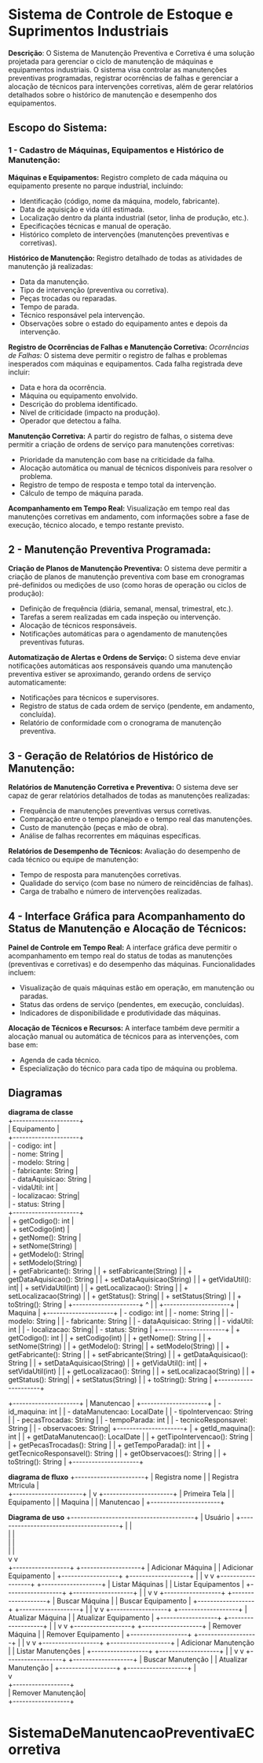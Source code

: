 # Sistema de Controle de Estoque e Suprimentos Industriais 

**Descrição**:
O Sistema de Manutenção Preventiva e Corretiva é uma solução projetada para gerenciar o ciclo de manutenção de máquinas e equipamentos industriais. O sistema visa controlar as manutenções preventivas programadas, registrar ocorrências de falhas e gerenciar a alocação de técnicos para intervenções corretivas, além de gerar relatórios detalhados sobre o histórico de manutenção e desempenho dos equipamentos.

## Escopo do Sistema:

### 1 - Cadastro de Máquinas, Equipamentos e Histórico de Manutenção:
**Máquinas e Equipamentos:** Registro completo de cada máquina ou equipamento presente no parque industrial, incluindo:
- Identificação (código, nome da máquina, modelo, fabricante).
- Data de aquisição e vida útil estimada.
- Localização dentro da planta industrial (setor, linha de produção, etc.).
- Epecificações técnicas e manual de operação.
- Histórico completo de intervenções (manutenções preventivas e corretivas).

**Histórico de Manutenção:** Registro detalhado de todas as atividades de manutenção já realizadas:
- Data da manutenção.
- Tipo de intervenção (preventiva ou corretiva).
- Peças trocadas ou reparadas.
- Tempo de parada.
- Técnico responsável pela intervenção.
- Observações sobre o estado do equipamento antes e depois da intervenção.

**Registro de Ocorrências de Falhas e Manutenção Corretiva:**
*Ocorrências de Falhas:* O sistema deve permitir o registro de falhas e problemas inesperados com máquinas e equipamentos. Cada falha registrada deve incluir:
- Data e hora da ocorrência.
- Máquina ou equipamento envolvido.
- Descrição do problema identificado.
- Nível de criticidade (impacto na produção).
- Operador que detectou a falha.

**Manutenção Corretiva:** A partir do registro de falhas, o sistema deve permitir a criação de ordens de serviço para manutenções corretivas:
- Prioridade da manutenção com base na criticidade da falha.
- Alocação automática ou manual de técnicos disponíveis para resolver o problema.
- Registro de tempo de resposta e tempo total da intervenção.
- Cálculo de tempo de máquina parada.

**Acompanhamento em Tempo Real:** Visualização em tempo real das manutenções corretivas em andamento, com informações sobre a fase de execução, técnico alocado, e tempo restante previsto.

## 2 - Manutenção Preventiva Programada:
**Criação de Planos de Manutenção Preventiva:** O sistema deve permitir a criação de planos de manutenção preventiva com base em cronogramas pré-definidos ou medições de uso (como horas de operação ou ciclos de produção):
- Definição de frequência (diária, semanal, mensal, trimestral, etc.).
- Tarefas a serem realizadas em cada inspeção ou intervenção.
- Alocação de técnicos responsáveis.
- Notificações automáticas para o agendamento de manutenções preventivas futuras.

**Automatização de Alertas e Ordens de Serviço:** O sistema deve enviar notificações automáticas aos responsáveis quando uma manutenção preventiva estiver se aproximando, gerando ordens de serviço automaticamente:
- Notificações para técnicos e supervisores.
- Registro de status de cada ordem de serviço (pendente, em andamento, concluída).
- Relatório de conformidade com o cronograma de manutenção preventiva.

## 3 - Geração de Relatórios de Histórico de Manutenção:
**Relatórios de Manutenção Corretiva e Preventiva:** O sistema deve ser capaz de gerar relatórios detalhados de todas as manutenções realizadas:
- Frequência de manutenções preventivas versus corretivas.
- Comparação entre o tempo planejado e o tempo real das manutenções.
- Custo de manutenção (peças e mão de obra).
- Análise de falhas recorrentes em máquinas específicas.

**Relatórios de Desempenho de Técnicos:** Avaliação do desempenho de cada técnico ou equipe de manutenção:
- Tempo de resposta para manutenções corretivas.
- Qualidade do serviço (com base no número de reincidências de falhas).
- Carga de trabalho e número de intervenções realizadas.

## 4 - Interface Gráfica para Acompanhamento do Status de Manutenção e Alocação de Técnicos:
**Painel de Controle em Tempo Real:** A interface gráfica deve permitir o acompanhamento em tempo real do status de todas as manutenções (preventivas e corretivas) e do desempenho das máquinas. Funcionalidades incluem:
- Visualização de quais máquinas estão em operação, em manutenção ou paradas.
- Status das ordens de serviço (pendentes, em execução, concluídas).
- Indicadores de disponibilidade e produtividade das máquinas.

**Alocação de Técnicos e Recursos:** A interface também deve permitir a alocação manual ou automática de técnicos para as intervenções, com base em:
- Agenda de cada técnico.
- Especialização do técnico para cada tipo de máquina ou problema.


## Diagramas
**diagrama de classe** <br>
+---------------------+<br>
|      Equipamento    |<br>
+---------------------+<br>
| - codigo: int       |<br>
| - nome: String      |<br>
| - modelo: String    |<br>
| - fabricante: String |<br>
| - dataAquisicao: String |<br>
| - vidaUtil: int     |<br>
| - localizacao: String|<br>
| - status: String    |<br>
+---------------------+<br>
| + getCodigo(): int  |<br>
| + setCodigo(int)    |<br>
| + getNome(): String |<br>
| + setNome(String)   |<br>
| + getModelo(): String|<br>
| + setModelo(String) |<br>
| + getFabricante(): String |
| + setFabricante(String) |
| + getDataAquisicao(): String |
| + setDataAquisicao(String) |
| + getVidaUtil(): int|
| + setVidaUtil(int)  |
| + getLocalizacao(): String |
| + setLocalizacao(String) |
| + getStatus(): String|
| + setStatus(String)  |
| + toString(): String |
+---------------------+
           ^
           |
           |
+---------------------+
|      Maquina        |
+---------------------+
| - codigo: int       |
| - nome: String      |
| - modelo: String    |
| - fabricante: String |
| - dataAquisicao: String |
| - vidaUtil: int     |
| - localizacao: String|
| - status: String    |
+---------------------+
| + getCodigo(): int  |
| + setCodigo(int)    |
| + getNome(): String |
| + setNome(String)   |
| + getModelo(): String|
| + setModelo(String) |
| + getFabricante(): String |
| + setFabricante(String) |
| + getDataAquisicao(): String |
| + setDataAquisicao(String) |
| + getVidaUtil(): int|
| + setVidaUtil(int)  |
| + getLocalizacao(): String |
| + setLocalizacao(String) |
| + getStatus(): String|
| + setStatus(String)  |
| + toString(): String |
+---------------------+

+---------------------+
|      Manutencao     |
+---------------------+
| - id_maquina: int   |
| - dataManutencao: LocalDate |
| - tipoIntervencao: String |
| - pecasTrocadas: String |
| - tempoParada: int  |
| - tecnicoResponsavel: String |
| - observacoes: String|
+---------------------+
| + getId_maquina(): int |
| + getDataManutencao(): LocalDate |
| + getTipoIntervencao(): String |
| + getPecasTrocadas(): String |
| + getTempoParada(): int |
| + getTecnicoResponsavel(): String |
| + getObservacoes(): String |
| + toString(): String |
+---------------------+

**diagrama de fluxo**
+----------------------+
|  Registra  nome      |
|  Registra Mtricula   |   
+----------------------+
          |
          v
+----------------------+
|  Primeira Tela      |
|   Equipamento       |
|   Maquina           |
|   Manutencao        |
+----------------------+


**Diagrama de uso**
+---------------------------------------+
|               Usuário                 |
+---------------------------------------+
        |                   |                   
        |                   |                   
        |                   |                   
        |                   |                   
        v                   v                   
+------------------+    +-------------------+
| Adicionar Máquina |    | Adicionar Equipamento |
+------------------+    +-------------------+
        |                   |
        v                   v
+------------------+    +-------------------+
| Listar Máquinas  |    | Listar Equipamentos |
+------------------+    +-------------------+
        |                   |
        v                   v
+------------------+    +-------------------+
| Buscar Máquina    |    | Buscar Equipamento  |
+------------------+    +-------------------+
        |                   |
        v                   v
+------------------+    +-------------------+
| Atualizar Máquina |    | Atualizar Equipamento |
+------------------+    +-------------------+
        |                   |
        v                   v
+------------------+    +-------------------+
| Remover Máquina   |    | Remover Equipamento  |
+------------------+    +-------------------+
        |                   |
        v                   v
+------------------+    +-------------------+
| Adicionar Manutenção |    | Listar Manutenções |
+------------------+    +-------------------+
        |                   |
        v                   v
+------------------+    +-------------------+
| Buscar Manutenção |    | Atualizar Manutenção |
+------------------+    +-------------------+
        |                   
        v                  
+------------------+  
| Remover Manutenção|    
+------------------+    

# SistemaDeManutencaoPreventivaECorretiva
